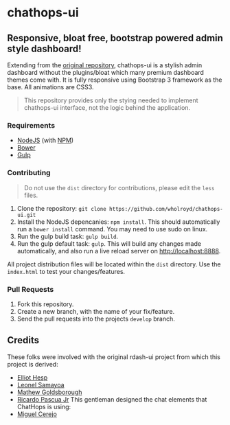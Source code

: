 # chathops-ui
## Responsive, bloat free, bootstrap powered admin style dashboard!

Extending from the [original repository](https://github.com/rdash/rdash-ui), chathops-ui is a stylish admin dashboard without the plugins/bloat which many premium dashboard themes come with. It is fully responsive using Bootstrap 3 framework as the base. All animations are CSS3.

> This repository provides only the stying needed to implement chathops-ui interface, not the logic behind the application.

### Requirements
* [NodeJS](http://nodejs.org/) (with [NPM](https://www.npmjs.org/))
* [Bower](http://bower.io)
* [Gulp](http://bower.io)

### Contributing
> Do not use the `dist` directory for contributions, please edit the `less` files.

1. Clone the repository: `git clone https://github.com/wholroyd/chathops-ui.git`
2. Install the NodeJS depencanies: `npm install`. This should automatically run a `bower install` command. You may need to use sudo on linux.
3. Run the gulp build task: `gulp build`.
4. Run the gulp default task: `gulp`. This will build any changes made automatically, and also run a live reload server on [http://localhost:8888](http://localhost:8080).

All project distribution files will be located within the `dist` directory. Use the `index.html` to test your changes/features.

### Pull Requests
1. Fork this repository.
2. Create a new branch, with the name of your fix/feature.
3. Send the pull requests into the projects `develop` branch.

## Credits
These folks were involved with the original rdash-ui project from which this project is derived:
* [Elliot Hesp](https://github.com/Ehesp)
* [Leonel Samayoa](https://github.com/lsamayoa)
* [Mathew Goldsborough](https://github.com/mgoldsborough)
* [Ricardo Pascua Jr](https://github.com/rdpascua)
This gentleman designed the chat elements that ChatHops is using:
* [Miguel Cerejo](https://github.com/SrPatinhas)
